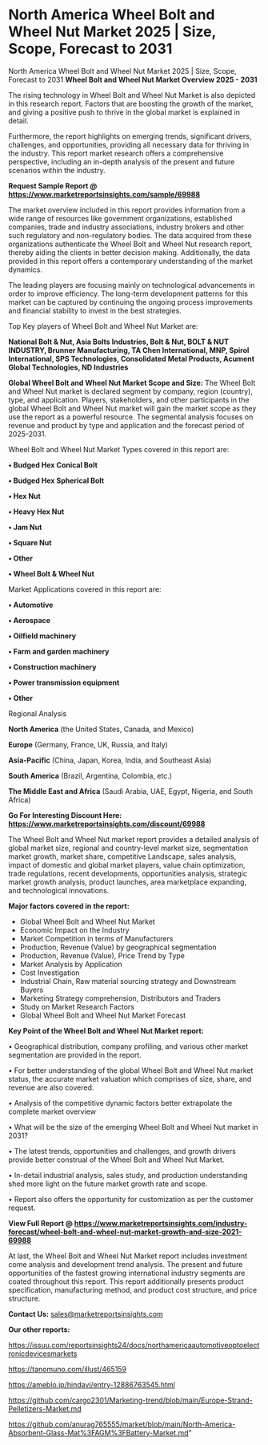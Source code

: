 # North America Wheel Bolt and Wheel Nut Market 2025 | Size, Scope, Forecast to 2031
North America Wheel Bolt and Wheel Nut Market 2025 | Size, Scope, Forecast to 2031
<Strong> Wheel Bolt and Wheel Nut Market Overview 2025 - 2031</strong>

The rising technology in Wheel Bolt and Wheel Nut Market is also depicted in this research report. Factors that are boosting the growth of the market, and giving a positive push to thrive in the global market is explained in detail.

Furthermore, the report highlights on emerging trends, significant drivers, challenges, and opportunities, providing all necessary data for thriving in the industry. This report market research offers a comprehensive perspective, including an in-depth analysis of the present and future scenarios within the industry.

<strong>Request Sample Report @ <a href=https://www.marketreportsinsights.com/sample/69988>https://www.marketreportsinsights.com/sample/69988</a></strong>

The market overview included in this report provides information from a wide range of resources like government organizations, established companies, trade and industry associations, industry brokers and other such regulatory and non-regulatory bodies. The data acquired from these organizations authenticate the Wheel Bolt and Wheel Nut research report, thereby aiding the clients in better decision making. Additionally, the data provided in this report offers a contemporary understanding of the market dynamics.

The leading players are focusing mainly on technological advancements in order to improve efficiency. The long-term development patterns for this market can be captured by continuing the ongoing process improvements and financial stability to invest in the best strategies.

Top Key players of Wheel Bolt and Wheel Nut Market are:

<strong>National Bolt & Nut, Asia Bolts Industries, Bolt & Nut, BOLT & NUT INDUSTRY, Brunner Manufacturing, TA Chen International, MNP, Spirol International, SPS Technologies, Consolidated Metal Products, Acument Global Technologies, ND Industries</strong>

<strong><b>Global Wheel Bolt and Wheel Nut Market Scope and Size:</b></strong>
The Wheel Bolt and Wheel Nut market is declared segment by company, region (country), type, and application. Players, stakeholders, and other participants in the global Wheel Bolt and Wheel Nut market will gain the market scope as they use the report as a powerful resource. The segmental analysis focuses on revenue and product by type and application and the forecast period of 2025-2031.

Wheel Bolt and Wheel Nut Market Types covered in this report are:

<strong>• Budged Hex Conical Bolt

• Budged Hex Spherical Bolt

• Hex Nut

• Heavy Hex Nut

• Jam Nut

• Square Nut

• Other

• Wheel Bolt & Wheel Nut</strong>

Market Applications covered in this report are:

<strong>• Automotive

• Aerospace

• Oilfield machinery

• Farm and garden machinery

• Construction machinery

• Power transmission equipment

• Other</strong> 

Regional Analysis

<strong>North America</strong> (the United States, Canada, and Mexico)

<strong>Europe</strong> (Germany, France, UK, Russia, and Italy)

<strong>Asia-Pacific</strong> (China, Japan, Korea, India, and Southeast Asia)

<strong>South America</strong> (Brazil, Argentina, Colombia, etc.)

<strong>The Middle East and Africa</strong> (Saudi Arabia, UAE, Egypt, Nigeria, and South Africa)

<strong>Go For Interesting Discount Here: <a href=https://www.marketreportsinsights.com/discount/69988>https://www.marketreportsinsights.com/discount/69988</a></strong>

The Wheel Bolt and Wheel Nut market report provides a detailed analysis of global market size, regional and country-level market size, segmentation market growth, market share, competitive Landscape, sales analysis, impact of domestic and global market players, value chain optimization, trade regulations, recent developments, opportunities analysis, strategic market growth analysis, product launches, area marketplace expanding, and technological innovations.

<strong><b>Major factors covered in the report:</b></strong>
<ul>
  <li>Global Wheel Bolt and Wheel Nut Market </li>
  <li>Economic Impact on the Industry</li>
  <li>Market Competition in terms of Manufacturers</li>
  <li>Production, Revenue (Value) by geographical segmentation</li>
  <li>Production, Revenue (Value), Price Trend by Type</li>
  <li>Market Analysis by Application</li>
  <li>Cost Investigation</li>
  <li>Industrial Chain, Raw material sourcing strategy and Downstream Buyers</li>
  <li>Marketing Strategy comprehension, Distributors and Traders</li>
  <li>Study on Market Research Factors</li>
  <li>Global Wheel Bolt and Wheel Nut Market Forecast</li>
</ul>

<strong><b>Key Point of the Wheel Bolt and Wheel Nut Market report:</b></strong>

• Geographical distribution, company profiling, and various other market segmentation are provided in the report.

• For better understanding of the global Wheel Bolt and Wheel Nut market status, the accurate market valuation which comprises of size, share, and revenue are also covered.

• Analysis of the competitive dynamic factors better extrapolate the complete market overview

• What will be the size of the emerging Wheel Bolt and Wheel Nut market in 2031?

• The latest trends, opportunities and challenges, and growth drivers provide better construal of the Wheel Bolt and Wheel Nut Market.

• In-detail industrial analysis, sales study, and production understanding shed more light on the future market growth rate and scope.

• Report also offers the opportunity for customization as per the customer request.

<strong><b>View Full Report @ <a href=https://www.marketreportsinsights.com/industry-forecast/wheel-bolt-and-wheel-nut-market-growth-and-size-2021-69988>https://www.marketreportsinsights.com/industry-forecast/wheel-bolt-and-wheel-nut-market-growth-and-size-2021-69988</a></b></strong>


At last, the Wheel Bolt and Wheel Nut Market report includes investment come analysis and development trend analysis. The present and future opportunities of the fastest growing international industry segments are coated throughout this report. This report additionally presents product specification, manufacturing method, and product cost structure, and price structure.

<strong>Contact Us:</strong>
sales@marketreportsinsights.com

<strong>Our other reports:</strong>

<a href=https://issuu.com/reportsinsights24/docs/northamericaautomotiveoptoelectronicdevicesmarkets>https://issuu.com/reportsinsights24/docs/northamericaautomotiveoptoelectronicdevicesmarkets</a>

<a href=https://tanomuno.com/illust/465159>https://tanomuno.com/illust/465159</a>

<a href=https://ameblo.jp/hindavi/entry-12886763545.html>https://ameblo.jp/hindavi/entry-12886763545.html</a>

<a href=https://github.com/cargo2301/Marketing-trend/blob/main/Europe-Strand-Pelletizers-Market.md>https://github.com/cargo2301/Marketing-trend/blob/main/Europe-Strand-Pelletizers-Market.md</a>

<a href=https://github.com/anurag765555/market/blob/main/North-America-Absorbent-Glass-Mat%3FAGM%3FBattery-Market.md>https://github.com/anurag765555/market/blob/main/North-America-Absorbent-Glass-Mat%3FAGM%3FBattery-Market.md</a>"
